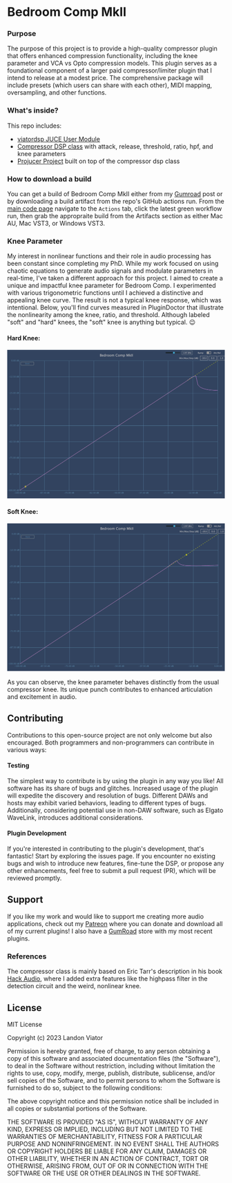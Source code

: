 # Bedroom Comp MkII

### Purpose

The purpose of this project is to provide a high-quality compressor plugin that offers enhanced compression functionality, including the knee parameter and VCA vs Opto compression models. This plugin serves as a foundational component of a larger paid compressor/limiter plugin that I intend to release at a modest price. The comprehensive package will include presets (which users can share with each other), MIDI mapping, oversampling, and other functions.

### What's inside?

This repo includes:

- [viatordsp JUCE User Module](https://github.com/landonviator/viatordsp)
- [Compressor DSP class](https://github.com/landonviator/viatordsp/blob/main/viator_modules/viator_dsp/Dynamics/Compressor.h) with attack, release, threshold, ratio, hpf, and knee parameters
- [Projucer Project](https://github.com/landonviator/viator-bedroom-comp/blob/main/viator-bedroom-comp/viator-bedroom-comp.jucer) built on top of the compressor dsp class

### How to download a build

You can get a build of Bedroom Comp MkII either from my [Gumroad](https://viatordsp.gumroad.com/l/sbnuyp) post or by downloading a build artifact from the repo's GitHub actions run.
From the [main code page](https://github.com/landonviator/viator-bedroom-comp) navigate to the `Actions` tab, click the latest green workflow run, then grab the appropraite build from the Artifacts section as either Mac AU, Mac VST3, or Windows VST3.

### Knee Parameter

My interest in nonlinear functions and their role in audio processing has been constant since completing my PhD. While my work focused on using chaotic equations to generate audio signals and modulate parameters in real-time, I've taken a different approach for this project. I aimed to create a unique and impactful knee parameter for Bedroom Comp. I experimented with various trigonometric functions until I achieved a distinctive and appealing knee curve. The result is not a typical knee response, which was intentional. Below, you'll find curves measured in PluginDoctor that illustrate the nonlinearity among the knee, ratio, and threshold. Although labeled "soft" and "hard" knees, the "soft" knee is anything but typical. :wink:

#### Hard Knee:

![Hard Knee](https://github.com/landonviator/viator-bedroom-comp/blob/main/hard-knee.png)

#### Soft Knee:

![Soft Knee](https://github.com/landonviator/viator-bedroom-comp/blob/main/soft-knee.png)

As you can observe, the knee parameter behaves distinctly from the usual compressor knee. Its unique punch contributes to enhanced articulation and excitement in audio.

## Contributing

Contributions to this open-source project are not only welcome but also encouraged. Both programmers and non-programmers can contribute in various ways:

#### Testing

The simplest way to contribute is by using the plugin in any way you like! All software has its share of bugs and glitches. Increased usage of the plugin will expedite the discovery and resolution of bugs. Different DAWs and hosts may exhibit varied behaviors, leading to different types of bugs. Additionally, considering potential use in non-DAW software, such as Elgato WaveLink, introduces additional considerations.

#### Plugin Development

If you're interested in contributing to the plugin's development, that's fantastic! Start by exploring the issues page. If you encounter no existing bugs and wish to introduce new features, fine-tune the DSP, or propose any other enhancements, feel free to submit a pull request (PR), which will be reviewed promptly.

## Support

If you like my work and would like to support me creating more audio applications, check out my [Patreon](https://www.patreon.com/ViatorDSP) where you can donate and download all of my current plugins! I also have a [GumRoad](https://viatordsp.gumroad.com/?_gl=1*18tqfoy*_ga*MTg2MjcxNDgyNS4xNjg5OTI3NDE3*_ga_6LJN6D94N6*MTY5MjM5NjQ1Ni4xODguMS4xNjkyMzk2NTExLjAuMC4w) store with my most recent plugins.

### References

The compressor class is mainly based on Eric Tarr's description in his book [Hack Audio](https://www.hackaudio.com/), where I added extra features like the highpass filter in the detection circuit and the weird, nonlinear knee.

## License

MIT License

Copyright (c) 2023 Landon Viator

Permission is hereby granted, free of charge, to any person obtaining a copy
of this software and associated documentation files (the "Software"), to deal
in the Software without restriction, including without limitation the rights
to use, copy, modify, merge, publish, distribute, sublicense, and/or sell
copies of the Software, and to permit persons to whom the Software is
furnished to do so, subject to the following conditions:

The above copyright notice and this permission notice shall be included in all
copies or substantial portions of the Software.

THE SOFTWARE IS PROVIDED "AS IS", WITHOUT WARRANTY OF ANY KIND, EXPRESS OR
IMPLIED, INCLUDING BUT NOT LIMITED TO THE WARRANTIES OF MERCHANTABILITY,
FITNESS FOR A PARTICULAR PURPOSE AND NONINFRINGEMENT. IN NO EVENT SHALL THE
AUTHORS OR COPYRIGHT HOLDERS BE LIABLE FOR ANY CLAIM, DAMAGES OR OTHER
LIABILITY, WHETHER IN AN ACTION OF CONTRACT, TORT OR OTHERWISE, ARISING FROM,
OUT OF OR IN CONNECTION WITH THE SOFTWARE OR THE USE OR OTHER DEALINGS IN THE
SOFTWARE.
